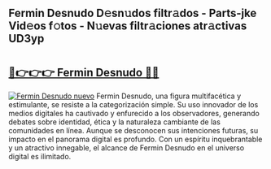 ## Fermin Desnudo D𝚎sn𝚞dos filtr𝚊dos - Parts-jke Vid𝚎os f𝚘tos - N𝚞evas filtr𝚊ciones atr𝚊ctivas UD3yp

# <h2><a href="http://mb43nns.tromn.icu/?c=Fermin+Desnudo">🔗👉👉👉 Fermin Desnudo 🔗🔗</a></h2>

[![Fermin Desnudo nuevo](https://i.imgur.com/pEAQMta.gif)](http://mb43nns.tromn.icu/?c=Fermin+Desnudo)
Fermin Desnudo, una figura multifacética y estimulante, se resiste a la categorización simple. Su uso innovador de los medios digitales ha cautivado y enfurecido a los observadores, generando debates sobre identidad, ética y la naturaleza cambiante de las comunidades en línea. Aunque se desconocen sus intenciones futuras, su impacto en el panorama digital es profundo. Con un espíritu inquebrantable y un atractivo innegable, el alcance de Fermin Desnudo en el universo digital es ilimitado.
